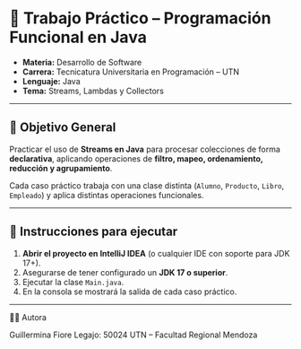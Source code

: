 # 🧩 Trabajo Práctico – Programación Funcional en Java

- **Materia:** Desarrollo de Software
- **Carrera:** Tecnicatura Universitaria en Programación – UTN
- **Lenguaje:** Java
- **Tema:** Streams, Lambdas y Collectors  

---

## 🎯 Objetivo General
Practicar el uso de **Streams en Java** para procesar colecciones de forma **declarativa**, aplicando operaciones de **filtro, mapeo, ordenamiento, reducción y agrupamiento**.

Cada caso práctico trabaja con una clase distinta (`Alumno`, `Producto`, `Libro`, `Empleado`) y aplica distintas operaciones funcionales.

---

## 🚀 Instrucciones para ejecutar

1. **Abrir el proyecto en IntelliJ IDEA** (o cualquier IDE con soporte para JDK 17+).  
2. Asegurarse de tener configurado un **JDK 17 o superior**.  
3. Ejecutar la clase `Main.java`.  
4. En la consola se mostrará la salida de cada caso práctico.

---

👩‍💻 Autora

Guillermina Fiore
Legajo: 50024
UTN – Facultad Regional Mendoza

